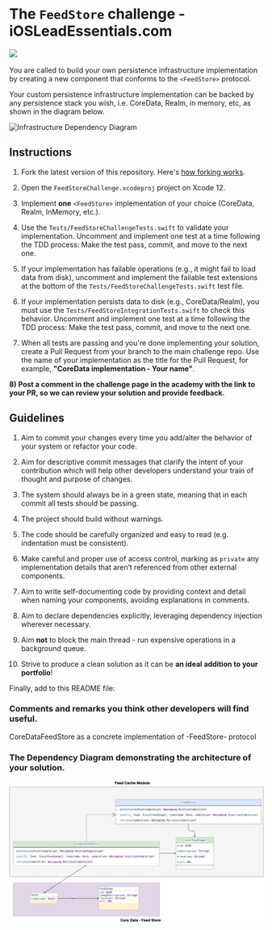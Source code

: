 # The `FeedStore` challenge - iOSLeadEssentials.com

![](https://github.com/essentialdevelopercom/ios-lead-essentials-feed-store-challenge/workflows/CI/badge.svg)

You are called to build your own persistence infrastructure implementation by creating a new component that conforms to the `<FeedStore>` protocol.

Your custom persistence infrastructure implementation can be backed by any persistence stack you wish, i.e. CoreData, Realm, in memory, etc, as shown in the diagram below.

![Infrastructure Dependency Diagram](infrastructure_dependency_diagram.png)


## Instructions

1) Fork the latest version of this repository. Here's <a href="https://guides.github.com/activities/forking" target="_blank">how forking works</a>.

2) Open the `FeedStoreChallenge.xcodeproj` project on Xcode 12.

3) Implement **one** `<FeedStore>` implementation of your choice (CoreData, Realm, InMemory, etc.).

4) Use the `Tests/FeedStoreChallengeTests.swift` to validate your implementation. Uncomment and implement one test at a time following the TDD process: Make the test pass, commit, and move to the next one.

5) If your implementation has failable operations (e.g., it might fail to load data from disk), uncomment and implement the failable test extensions at the bottom of the `Tests/FeedStoreChallengeTests.swift` test file. 

6) If your implementation persists data to disk (e.g., CoreData/Realm), you must use the `Tests/FeedStoreIntegrationTests.swift` to check this behavior. Uncomment and implement one test at a time following the TDD process: Make the test pass, commit, and move to the next one.

7) When all tests are passing and you're done implementing your solution, create a Pull Request from your branch to the main challenge repo. Use the name of your implementation as the title for the Pull Request, for example, **"CoreData implementation - Your name"**.

**8) Post a comment in the challenge page in the academy with the link to your PR, so we can review your solution and provide feedback.**


## Guidelines

1) Aim to commit your changes every time you add/alter the behavior of your system or refactor your code.

2) Aim for descriptive commit messages that clarify the intent of your contribution which will help other developers understand your train of thought and purpose of changes.

3) The system should always be in a green state, meaning that in each commit all tests should be passing.

4) The project should build without warnings.

5) The code should be carefully organized and easy to read (e.g. indentation must be consistent).

6) Make careful and proper use of access control, marking as `private` any implementation details that aren’t referenced from other external components.

7) Aim to write self-documenting code by providing context and detail when naming your components, avoiding explanations in comments.

8) Aim to declare dependencies explicitly, leveraging dependency injection wherever necessary.

9) Aim **not** to block the main thread - run expensive operations in a background queue.

10) Strive to produce a clean solution as it can be **an ideal addition to your portfolio**!

Finally, add to this README file:

### Comments and remarks you think other developers will find useful.

CoreDataFeedStore as a concrete implementation of -FeedStore- protocol

### The Dependency Diagram demonstrating the architecture of your solution. 
![ArchitectureDiagram](./images/FeedStore-PersistanceModule.jpg)
